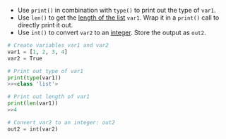 - Use `print()` in combination with `type()` to print out the type of `var1`.
- Use `len()` to get the [length of the list](https://docs.python.org/3/library/functions.html#len) `var1`. Wrap it in a `print()` call to directly print it out.
- Use `int()` to convert `var2` to an [integer](https://docs.python.org/3/library/functions.html#int). Store the output as `out2`.
```Python
# Create variables var1 and var2
var1 = [1, 2, 3, 4]
var2 = True

# Print out type of var1
print(type(var1))
>><class 'list'>

# Print out length of var1
print(len(var1))
>>4

# Convert var2 to an integer: out2
out2 = int(var2)
```